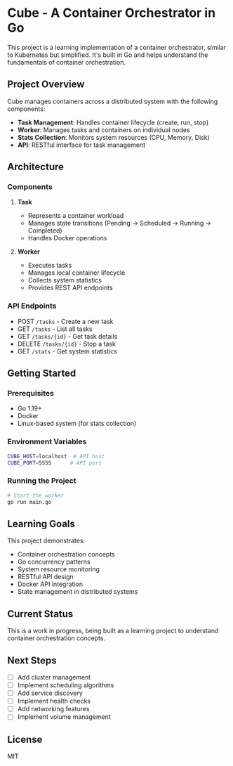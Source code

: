 # Cube - A Container Orchestrator in Go

This project is a learning implementation of a container orchestrator, similar to Kubernetes but simplified. It's built in Go and helps understand the fundamentals of container orchestration.

## Project Overview

Cube manages containers across a distributed system with the following components:

- **Task Management**: Handles container lifecycle (create, run, stop)
- **Worker**: Manages tasks and containers on individual nodes
- **Stats Collection**: Monitors system resources (CPU, Memory, Disk)
- **API**: RESTful interface for task management

## Architecture

### Components

1. **Task**
   - Represents a container workload
   - Manages state transitions (Pending → Scheduled → Running → Completed)
   - Handles Docker operations

2. **Worker**
   - Executes tasks
   - Manages local container lifecycle
   - Collects system statistics
   - Provides REST API endpoints

### API Endpoints

- POST `/tasks` - Create a new task
- GET `/tasks` - List all tasks
- GET `/tasks/{id}` - Get task details
- DELETE `/tasks/{id}` - Stop a task
- GET `/stats` - Get system statistics

## Getting Started

### Prerequisites

- Go 1.19+
- Docker
- Linux-based system (for stats collection)

### Environment Variables

```bash
CUBE_HOST=localhost  # API host
CUBE_PORT=5555      # API port
```

### Running the Project

```bash
# Start the worker
go run main.go
```

## Learning Goals

This project demonstrates:
- Container orchestration concepts
- Go concurrency patterns
- System resource monitoring
- RESTful API design
- Docker API integration
- State management in distributed systems

## Current Status

This is a work in progress, being built as a learning project to understand container orchestration concepts.

## Next Steps

- [ ] Add cluster management
- [ ] Implement scheduling algorithms
- [ ] Add service discovery
- [ ] Implement health checks
- [ ] Add networking features
- [ ] Implement volume management

## License

MIT
